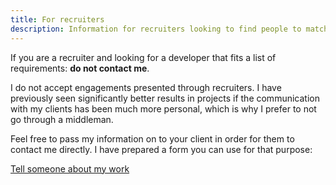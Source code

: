 ```yaml
---
title: For recruiters
description: Information for recruiters looking to find people to match their client's requirements.
---
```

If you are a recruiter and looking for a developer that fits a list of requirements: **do not contact me**.

I do not accept engagements presented through recruiters. I have previously seen significantly better results in projects if the communication with my clients has been much more personal, which is why I prefer to not go through a middleman.

Feel free to pass my information on to your client in order for them to contact me directly. I have prepared a form you can use for that purpose:

<p class="call-to-action-container">
  <a href="/#/pages/for-employers" class="call-to-action">Tell someone about my work</a>
</p>